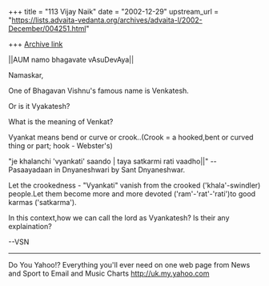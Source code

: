 +++
title = "113 Vijay Naik"
date = "2002-12-29"
upstream_url = "https://lists.advaita-vedanta.org/archives/advaita-l/2002-December/004251.html"

+++
[Archive link](https://lists.advaita-vedanta.org/archives/advaita-l/2002-December/004251.html)

||AUM namo bhagavate vAsuDevAya||

Namaskar,

One of Bhagavan Vishnu's famous name is Venkatesh.

Or is it Vyakatesh?

What is the meaning of Venkat?

Vyankat means bend or curve or crook..(Crook = a
hooked,bent or curved thing or part; hook - Webster's)

"je khalanchi 'vyankati' saando | taya satkarmi rati
vaadho||" -- Pasaayadaan in Dnyaneshwari by Sant
Dnyaneshwar.

Let the crookedness - "Vyankati" vanish from the
crooked ('khala'-swindler) people.Let them become more
and more devoted ('ram'-'rat'-'rati')to good karmas
('satkarma').

In this context,how we can call the lord as
Vyankatesh?
Is their any explaination?

--VSN



__________________________________________________
Do You Yahoo!?
Everything you'll ever need on one web page
from News and Sport to Email and Music Charts
http://uk.my.yahoo.com

